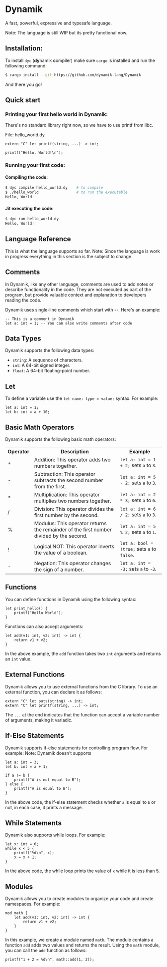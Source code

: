# Dynamik
A fast, powerful, expressive and typesafe language.

Note: The language is still WIP but its pretty functional now.

## Installation:
To install `dyc` (**dy**namik **c**ompiler) make sure `cargo` is installed and run the following command:

```sh
$ cargo install --git https://github.com/dynamik-lang/Dynamik
```

And there you go!

## Quick start
### Printing your first hello world in Dynamik:
There's no standard library right now, so we have to use printf from libc.

File: hello_world.dy
```dynamik
extern "C" let printf(string, ...) -> int;

printf("Hello, World!\n");
```

### Running your first code:
#### Compiling the code:

```sh
$ dyc compile hello_world.dy    # to compile
$ ./hello_world                 # to run the executable
Hello, World!
```

#### Jit executing the code:

```sh
$ dyc run hello_world.dy
Hello, World!
```

## Language Reference
This is what the language supports so far.
Note: Since the language is work in progress everything in this section is the subject to change.

## Comments
In Dynamik, like any other language, comments are used to add notes or describe functionality in the code. They are not executed as part of the program, but provide valuable context and explanation to developers reading the code.

Dynamik uses single-line comments which start with --. Here's an example:

```dynamik
-- This is a comment in Dynamik
let a: int = 1; -- You can also write comments after code
```

## Data Types
Dynamik supports the following data types:

- `string`: A sequence of characters.
- `int`: A 64-bit signed integer.
- `float`: A 64-bit floating-point number.

## Let
To define a variable use the `let name: type = value;` syntax. For example:

```dynamik
let a: int = 1;
let b: int = a + 10;
```

## Basic Math Operators
Dynamik supports the following basic math operators:

<table>
  <tr>
    <th>Operator</th>
    <th>Description</th>
    <th>Example</th>
  </tr>
  <tr>
    <td>+</td>
    <td>Addition: This operator adds two numbers together.</td>
    <td><code>let a: int = 1 + 2;</code> sets <code>a</code> to <code>3</code>.</td>
  </tr>
  <tr>
    <td>-</td>
    <td>Subtraction: This operator subtracts the second number from the first.</td>
    <td><code>let a: int = 5 - 2;</code> sets <code>a</code> to <code>3</code>.</td>
  </tr>
  <tr>
    <td>*</td>
    <td>Multiplication: This operator multiplies two numbers together.</td>
    <td><code>let a: int = 2 * 3;</code> sets <code>a</code> to <code>6</code>.</td>
  </tr>
  <tr>
    <td>/</td>
    <td>Division: This operator divides the first number by the second.</td>
    <td><code>let a: int = 6 / 2;</code> sets <code>a</code> to <code>3</code>.</td>
  </tr>
  <tr>
    <td>%</td>
    <td>Modulus: This operator returns the remainder of the first number divided by the second.</td>
    <td><code>let a: int = 5 % 2;</code> sets <code>a</code> to <code>1</code>.</td>
  </tr>
  <tr>
    <td>!</td>
    <td>Logical NOT: This operator inverts the value of a boolean.</td>
    <td><code>let a: bool = !true;</code> sets <code>a</code> to <code>false</code>.</td>
  </tr>
  <tr>
    <td>-</td>
    <td>Negation: This operator changes the sign of a number.</td>
    <td><code>let a: int = -3;</code> sets <code>a</code> to <code>-3</code>.</td>
  </tr>
</table>

## Functions
You can define functions in Dynamik using the following syntax:

```dynamik
let print_hello() {
    printf("Hello World");
}
```

Functions can also accept arguments:

```dynamik
let add(v1: int, v2: int) -> int {
    return v1 + v2;
}
```

In the above example, the `add` function takes two `int` arguments and returns an `int` value.

## External Functions
Dynamik allows you to use external functions from the C library. To use an external function, you can declare it as follows:

```dynamik
extern "C" let puts(string) -> int;
extern "C" let printf(string, ...) -> int;
```

The `...` at the end indicates that the function can accept a variable number of arguments, making it variadic.

## If-Else Statements
Dynamik supports if-else statements for controlling program flow. For example:
Note: Dynamik doesn't supports

```dynamik
let a: int = 3;
let b: int = a + 1;

if a != b {
    printf("A is not equal to B");
} else {
    printf("A is equal to B");
}
```

In the above code, the if-else statement checks whether `a` is equal to `b` or not, in each case, it prints a message.

## While Statements
Dynamik also supports while loops. For example:

```dynamikdy
let x: int = 0;
while x < 5 {
    printf("%d\n", x);
    x = x + 1;
}
```

In the above code, the while loop prints the value of `x` while it is less than 5.

## Modules
Dynamik allows you to create modules to organize your code and create namespaces. For example:

```dynamik
mod math {
    let add(v1: int, v2: int) -> int {
        return v1 + v2;
    }
}
```

In this example, we create a module named `math`. The module contains a function `add` adds two values and returns the result. Using the `math` module, you can call the `add` function as follows:

```dynamik
printf("1 + 2 = %d\n", math::add(1, 2));
```
